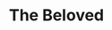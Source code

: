 ---
title: "The Beloved"
summary: "The Beloved is a British electronica band founded by core member Jon Marsh. The band initially formed as in 1983 by Jon Marsh & Steve Waddington, who soon recruited Tim Havard on bass. Renamed The Beloved in 1984 as Guy Gausden joined on drums, the band began to play live. After 2 Peel Sessions in 1985 and 4 single releases in 1986/7 they reemerged in early 1988 reverting back to the original duo of Marsh & Waddington. Now on a major label record releases recommenced with the barely-noticed \"Loving Feeling,\" followed by \"Your Love Takes Me Higher,\" a significant club hit, then \"The Sun Rising,\" their breakthrough record, reaching #26 in the UK Charts in autumn 1989. After releasing \"Happiness,\" and its sister remix album \"Blissed Out,\" in 1990, Waddington left the band the following year. The Beloved returned in 1993 as a duo of Jon & his wife Helena with the single \"Sweet Harmony,\" a major hit in the UK and across Europe. The album \"Conscience,\" followed and 2 more singles. Followed in 1996 by the album \"X,\" with the top 20 hit \"Satellite.\" Having neither split nor ceased the band is now dormant. Line ups: 1984 -1987: Jon Marsh - Steve Waddington - Tim Havard - Guy Gausden 1987 - 1990: Jon Marsh - Steve Waddington 1992 - 1996 : Jon Marsh - Helena Marsh 1997 - ... : Jon Marsh Contact: info@thebeloved.com"
image: "the-beloved.jpg"
---
